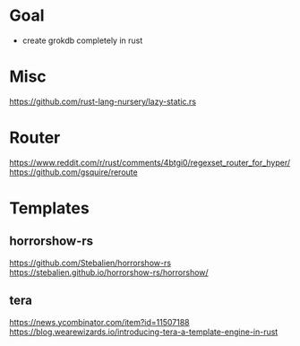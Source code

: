 
Goal
====

- create grokdb completely in rust

Misc
====

https://github.com/rust-lang-nursery/lazy-static.rs

Router
======

https://www.reddit.com/r/rust/comments/4btgi0/regexset_router_for_hyper/
https://github.com/gsquire/reroute

Templates
=========

## horrorshow-rs

https://github.com/Stebalien/horrorshow-rs
https://stebalien.github.io/horrorshow-rs/horrorshow/

## tera

https://news.ycombinator.com/item?id=11507188
https://blog.wearewizards.io/introducing-tera-a-template-engine-in-rust
